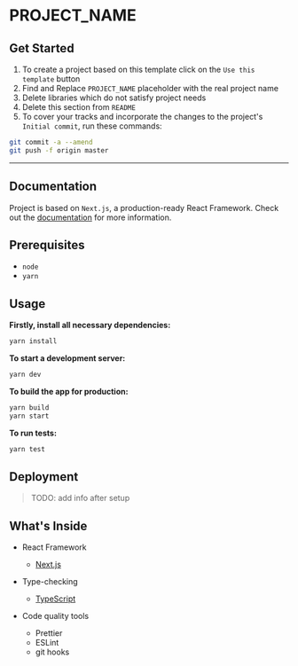 # PROJECT_NAME

## Get Started

1. To create a project based on this template click on the `Use this template` button
2. Find and Replace `PROJECT_NAME` placeholder with the real project name
3. Delete libraries which do not satisfy project needs
4. Delete this section from `README`
5. To cover your tracks and incorporate the changes to the project's `Initial commit`, run these commands:

```sh
git commit -a --amend
git push -f origin master
```

---

## Documentation

Project is based on `Next.js`, a production-ready React Framework. Check out the [documentation](https://nextjs.org/docs) for more information.

## Prerequisites

- `node`
- `yarn`

## Usage

**Firstly, install all necessary dependencies:**

```sh
yarn install
```

**To start a development server:**

```sh
yarn dev
```

**To build the app for production:**

```sh
yarn build
yarn start
```

**To run tests:**

```sh
yarn test
```

## Deployment

> TODO: add info after setup

## What's Inside

- React Framework

  - [Next.js](https://nextjs.org)

- Type-checking

  - [TypeScript](https://www.typescriptlang.org/docs/home.html)

- Code quality tools
  - Prettier
  - ESLint
  - git hooks
